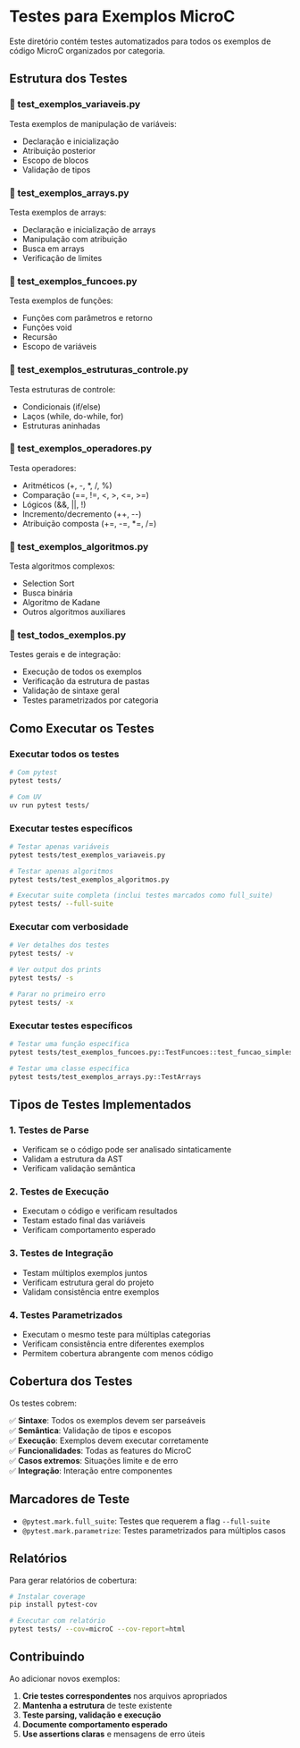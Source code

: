# Testes para Exemplos MicroC

Este diretório contém testes automatizados para todos os exemplos de código MicroC organizados por categoria.

## Estrutura dos Testes

### 📁 test_exemplos_variaveis.py
Testa exemplos de manipulação de variáveis:
- Declaração e inicialização
- Atribuição posterior
- Escopo de blocos
- Validação de tipos

### 📁 test_exemplos_arrays.py  
Testa exemplos de arrays:
- Declaração e inicialização de arrays
- Manipulação com atribuição
- Busca em arrays
- Verificação de limites

### 📁 test_exemplos_funcoes.py
Testa exemplos de funções:
- Funções com parâmetros e retorno
- Funções void
- Recursão
- Escopo de variáveis

### 📁 test_exemplos_estruturas_controle.py
Testa estruturas de controle:
- Condicionais (if/else)
- Laços (while, do-while, for)
- Estruturas aninhadas

### 📁 test_exemplos_operadores.py
Testa operadores:
- Aritméticos (+, -, *, /, %)
- Comparação (==, !=, <, >, <=, >=)
- Lógicos (&&, ||, !)
- Incremento/decremento (++, --)
- Atribuição composta (+=, -=, *=, /=)

### 📁 test_exemplos_algoritmos.py
Testa algoritmos complexos:
- Selection Sort
- Busca binária
- Algoritmo de Kadane
- Outros algoritmos auxiliares

### 📁 test_todos_exemplos.py
Testes gerais e de integração:
- Execução de todos os exemplos
- Verificação da estrutura de pastas
- Validação de sintaxe geral
- Testes parametrizados por categoria

## Como Executar os Testes

### Executar todos os testes
```bash
# Com pytest
pytest tests/

# Com UV
uv run pytest tests/
```

### Executar testes específicos
```bash
# Testar apenas variáveis
pytest tests/test_exemplos_variaveis.py

# Testar apenas algoritmos
pytest tests/test_exemplos_algoritmos.py

# Executar suite completa (inclui testes marcados como full_suite)
pytest tests/ --full-suite
```

### Executar com verbosidade
```bash
# Ver detalhes dos testes
pytest tests/ -v

# Ver output dos prints
pytest tests/ -s

# Parar no primeiro erro
pytest tests/ -x
```

### Executar testes específicos
```bash
# Testar uma função específica
pytest tests/test_exemplos_funcoes.py::TestFuncoes::test_funcao_simples

# Testar uma classe específica
pytest tests/test_exemplos_arrays.py::TestArrays
```

## Tipos de Testes Implementados

### 1. **Testes de Parse**
- Verificam se o código pode ser analisado sintaticamente
- Validam a estrutura da AST
- Verificam validação semântica

### 2. **Testes de Execução**
- Executam o código e verificam resultados
- Testam estado final das variáveis
- Verificam comportamento esperado

### 3. **Testes de Integração**
- Testam múltiplos exemplos juntos
- Verificam estrutura geral do projeto
- Validam consistência entre exemplos

### 4. **Testes Parametrizados**
- Executam o mesmo teste para múltiplas categorias
- Verificam consistência entre diferentes exemplos
- Permitem cobertura abrangente com menos código

## Cobertura dos Testes

Os testes cobrem:

✅ **Sintaxe**: Todos os exemplos devem ser parseáveis  
✅ **Semântica**: Validação de tipos e escopos  
✅ **Execução**: Exemplos devem executar corretamente  
✅ **Funcionalidades**: Todas as features do MicroC  
✅ **Casos extremos**: Situações limite e de erro  
✅ **Integração**: Interação entre componentes  

## Marcadores de Teste

- `@pytest.mark.full_suite`: Testes que requerem a flag `--full-suite`
- `@pytest.mark.parametrize`: Testes parametrizados para múltiplos casos

## Relatórios

Para gerar relatórios de cobertura:

```bash
# Instalar coverage
pip install pytest-cov

# Executar com relatório
pytest tests/ --cov=microC --cov-report=html
```

## Contribuindo

Ao adicionar novos exemplos:

1. **Crie testes correspondentes** nos arquivos apropriados
2. **Mantenha a estrutura** de teste existente
3. **Teste parsing, validação e execução**
4. **Documente comportamento esperado**
5. **Use assertions claras** e mensagens de erro úteis
